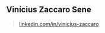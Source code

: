 <p align="left">
    <h2>&nbspVinícius Zaccaro Sene</h2>  
</p>



<p>
    
>[linkedin.com/in/vinicius-zaccaro](linkedin.com/in/vinicius-zaccaro)



